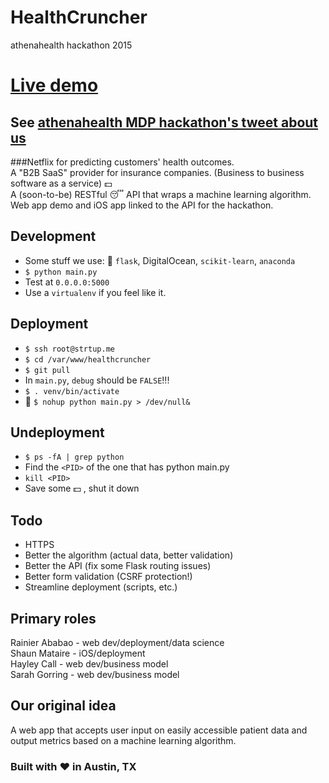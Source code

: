 # HealthCruncher  
athenahealth hackathon 2015  

# [Live demo](http://strtup.me:5000)  

## See [athenahealth MDP hackathon's tweet about us](https://twitter.com/athenaMDP/status/625392613168779264)


###Netflix for predicting customers' health outcomes.  
A "B2B SaaS" provider for insurance companies. (Business to business software as a service) :dollar:   
A (soon-to-be) RESTful :sleeping: API that wraps a machine learning algorithm. Web app demo and iOS app linked to the API for the hackathon.

## Development  
- Some stuff we use: :snake: `flask`, DigitalOcean, `scikit-learn`, `anaconda`  
- `$ python main.py`  
- Test at `0.0.0.0:5000`  
- Use a `virtualenv` if you feel like it.  

## Deployment  
- `$ ssh root@strtup.me`  
- `$ cd /var/www/healthcruncher`  
- `$ git pull`
- In `main.py`, `debug` should be `FALSE`!!!  
- `$ . venv/bin/activate`  
- :snake: `$ nohup python main.py > /dev/null&`  

## Undeployment
- `$ ps -fA | grep python`  
- Find the `<PID>` of the one that has python main.py
- `kill <PID>`  
- Save some :dollar: , shut it down

## Todo
- HTTPS  
- Better the algorithm (actual data, better validation)  
- Better the API (fix some Flask routing issues)  
- Better form validation (CSRF protection!)  
- Streamline deployment (scripts, etc.)  

## Primary roles
Rainier Ababao - web dev/deployment/data science  
Shaun Mataire -  iOS/deployment  
Hayley Call - web dev/business model  
Sarah Gorring - web dev/business model  

## Our original idea
A web app that accepts user input on easily accessible patient data and output metrics based on a machine learning algorithm.

### Built with ❤ in Austin, TX
